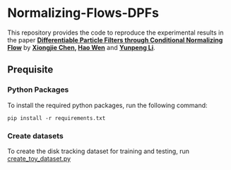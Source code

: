 # Normalizing-Flows-DPFs

This repository provides the code to reproduce the experimental results in the paper **[Differentiable Particle Filters through Conditional Normalizing Flow](https://arxiv.org/pdf/2107.00488.pdf)** by **[Xiongjie Chen](https://github.com/xiongjiechen), [Hao Wen](https://www.surrey.ac.uk/people/hao-wen)** and **[Yunpeng Li](https://www.surrey.ac.uk/people/yunpeng-li)**.

## Prequisite

### Python Packages 

To install the required python packages, run the following command:

```
pip install -r requirements.txt
```
### Create datasets

To create the disk tracking dataset for training and testing, run [create_toy_dataset.py](https://github.com/xiongjiechen/Normalizing-Flows-DPFs/blob/main/data/disk/create_toy_dataset.py)
